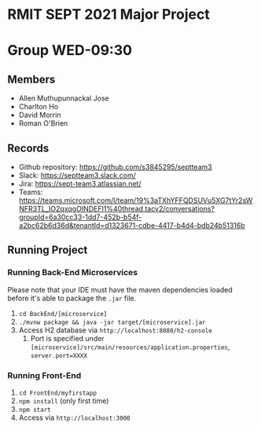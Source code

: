 # RMIT SEPT 2021 Major Project

# Group WED-09:30

## Members
* Allen Muthupunnackal Jose
* Charlton Ho
* David Morrin
* Roman O'Brien


## Records

* Github repository: https://github.com/s3845295/septteam3
* Slack: https://septteam3.slack.com/
* Jira: https://sept-team3.atlassian.net/
* Teams: https://teams.microsoft.com/l/team/19%3aTXhYFFQDSUVu5XG7tYr2sWNFR3TL_IO2qxqgOINDEFI1%40thread.tacv2/conversations?groupId=6a30cc33-1dd7-452b-b54f-a2bc62b6d36d&tenantId=d1323671-cdbe-4417-b4d4-bdb24b51316b


	
[comment]: <> (## Code documentation - Release 0.1.0 - date)

[comment]: <> (* feature 1)

[comment]: <> (* feature 2)

[comment]: <> (* feature 3)

## Running Project
### Running Back-End Microservices
Please note that your IDE must have the maven dependencies loaded before it's able to package the ```.jar``` file.
1. ```cd BackEnd/[microservice]```
2. ```./mvnw package && java -jar target/[microservice].jar```
3. Access H2 database via ```http://localhost:8080/h2-console```
   1. Port is specified under ```[microservice]/src/main/resources/application.properties```, ```server.port=XXXX```

### Running Front-End
1. ```cd FrontEnd/myfirstapp```
2. ```npm install``` (only first time) 
3. ```npm start```
4. Access via ```http://localhost:3000```
  



